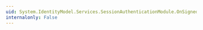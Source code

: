 ```yaml
---
uid: System.IdentityModel.Services.SessionAuthenticationModule.OnSignedOut(System.EventArgs)
internalonly: False
---
```

